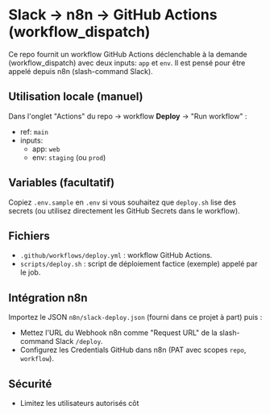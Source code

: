 # Slack → n8n → GitHub Actions (workflow_dispatch)

Ce repo fournit un workflow GitHub Actions déclenchable à la demande (workflow_dispatch)
avec deux inputs: `app` et `env`. Il est pensé pour être appelé depuis n8n (slash-command Slack).

## Utilisation locale (manuel)
Dans l'onglet "Actions" du repo → workflow **Deploy** → "Run workflow" :
- ref: `main`
- inputs:
  - app: `web`
  - env: `staging` (ou `prod`)

## Variables (facultatif)
Copiez `.env.sample` en `.env` si vous souhaitez que `deploy.sh` lise des secrets
(ou utilisez directement les GitHub Secrets dans le workflow).

## Fichiers
- `.github/workflows/deploy.yml` : workflow GitHub Actions.
- `scripts/deploy.sh` : script de déploiement factice (exemple) appelé par le job.

## Intégration n8n
Importez le JSON `n8n/slack-deploy.json` (fourni dans ce projet à part) puis :
- Mettez l'URL du Webhook n8n comme "Request URL" de la slash-command Slack `/deploy`.
- Configurez les Credentials GitHub dans n8n (PAT avec scopes `repo`, `workflow`).

## Sécurité
- Limitez les utilisateurs autorisés côt
